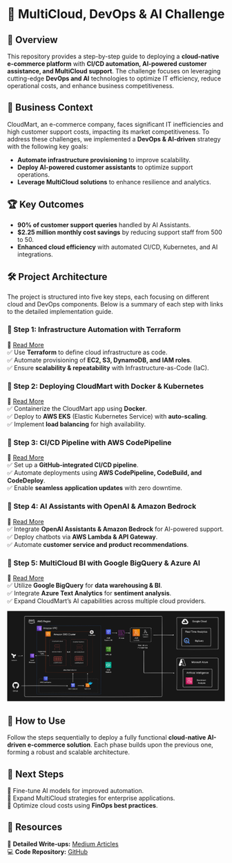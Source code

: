 # 🚀 MultiCloud, DevOps & AI Challenge

## 📌 Overview
This repository provides a step-by-step guide to deploying a **cloud-native e-commerce platform** with **CI/CD automation, AI-powered customer assistance, and MultiCloud support**. The challenge focuses on leveraging cutting-edge **DevOps and AI** technologies to optimize IT efficiency, reduce operational costs, and enhance business competitiveness.

## 🎯 Business Context
CloudMart, an e-commerce company, faces significant IT inefficiencies and high customer support costs, impacting its market competitiveness. To address these challenges, we implemented a **DevOps & AI-driven** strategy with the following key goals:

- **Automate infrastructure provisioning** to improve scalability.
- **Deploy AI-powered customer assistants** to optimize support operations.
- **Leverage MultiCloud solutions** to enhance resilience and analytics.

## 🏆 Key Outcomes
- **90% of customer support queries** handled by AI Assistants.
- **$2.25 million monthly cost savings** by reducing support staff from 500 to 50.
- **Enhanced cloud efficiency** with automated CI/CD, Kubernetes, and AI integrations.

## 🛠️ Project Architecture
The project is structured into five key steps, each focusing on different cloud and DevOps components. Below is a summary of each step with links to the detailed implementation guide.

### 🔹 Step 1: **Infrastructure Automation with Terraform**  
🔗 [Read More](https://github.com/bhushann7/MultiCloud-Devops-AI-Project/blob/main/day1-Automating-AWS-Provisioning-with-Terraform/README.md)  
✅ Use **Terraform** to define cloud infrastructure as code.  
✅ Automate provisioning of **EC2, S3, DynamoDB, and IAM roles**.  
✅ Ensure **scalability & repeatability** with Infrastructure-as-Code (IaC).

### 🔹 Step 2: **Deploying CloudMart with Docker & Kubernetes**  
🔗 [Read More](https://github.com/bhushann7/MultiCloud-Devops-AI-Project/blob/main/day2-Deploying-app-with-docker-kubernetes-on-AWS/README.md)  
✅ Containerize the CloudMart app using **Docker**.  
✅ Deploy to **AWS EKS** (Elastic Kubernetes Service) with **auto-scaling**.  
✅ Implement **load balancing** for high availability.

### 🔹 Step 3: **CI/CD Pipeline with AWS CodePipeline**  
🔗 [Read More](https://github.com/bhushann7/MultiCloud-Devops-AI-Project/blob/main/day3-Putting-CloudApp-on-Autopilot-with-DevOps-CI%3ACD-pipeline/README.md)  
✅ Set up a **GitHub-integrated CI/CD pipeline**.  
✅ Automate deployments using **AWS CodePipeline, CodeBuild, and CodeDeploy**.  
✅ Enable **seamless application updates** with zero downtime.

### 🔹 Step 4: **AI Assistants with OpenAI & Amazon Bedrock**  
🔗 [Read More](https://github.com/bhushann7/MultiCloud-Devops-AI-Project/blob/main/day4-creating-AI-Agents-with-OpenAI-Amazon_Bedrock/README.md)  
✅ Integrate **OpenAI Assistants & Amazon Bedrock** for AI-powered support.  
✅ Deploy chatbots via **AWS Lambda & API Gateway**.  
✅ Automate **customer service and product recommendations**.

### 🔹 Step 5: **MultiCloud BI with Google BigQuery & Azure AI**  
🔗 [Read More](https://github.com/bhushann7/MultiCloud-Devops-AI-Project/blob/main/day5-dw-bi-ai-on-gcp-azure/README.md)  
✅ Utilize **Google BigQuery** for **data warehousing & BI**.  
✅ Integrate **Azure Text Analytics** for **sentiment analysis**.  
✅ Expand CloudMart’s AI capabilities across multiple cloud providers.

![Architecture Diagram](https://github.com/bhushann7/MultiCloud-Devops-AI-Project/blob/main/Screenshots/diagram-export-3-17-2025-10_53_11-PM.png)

## 🎯 How to Use
Follow the steps sequentially to deploy a fully functional **cloud-native AI-driven e-commerce solution**. Each phase builds upon the previous one, forming a robust and scalable architecture.

## 🚀 Next Steps
🔹 Fine-tune AI models for improved automation.  
🔹 Expand MultiCloud strategies for enterprise applications.  
🔹 Optimize cloud costs using **FinOps best practices**.  

## 📌 Resources
📖 **Detailed Write-ups:** [Medium Articles](https://medium.com/@bhushan.bamble)  
💻 **Code Repository:** [GitHub](https://github.com/bhushann7/MultiCloud-Devops-AI-Project)  